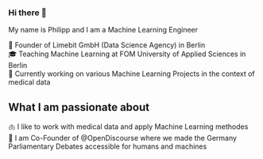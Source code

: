 ### Hi there 👋

My name is Philipp and I am a Machine Learning Engineer

:office: Founder of Limebit GmbH (Data Science Agency) in Berlin  
🎓 Teaching Machine Learning at FOM University of Applied Sciences in Berlin  
🔭 Currently working on various Machine Learning Projects in the context of medical data

## What I am passionate about

🫁 I like to work with medical data and apply Machine Learning methodes  
💬 I am Co-Founder of @OpenDiscourse where we made the Germany Parliamentary Debates accessible for humans and machines  

<!--
**philippkochlimebit/philippkochlimebit** is a ✨ _special_ ✨ repository because its `README.md` (this file) appears on your GitHub profile.

Here are some ideas to get you started:

- 🔭 I’m currently working on ...
- 🌱 I’m currently learning ...
- 👯 I’m looking to collaborate on ...
- 🤔 I’m looking for help with ...
- 💬 Ask me about ...
- 📫 How to reach me: ...
- 😄 Pronouns: ...
- ⚡ Fun fact: ...
-->
